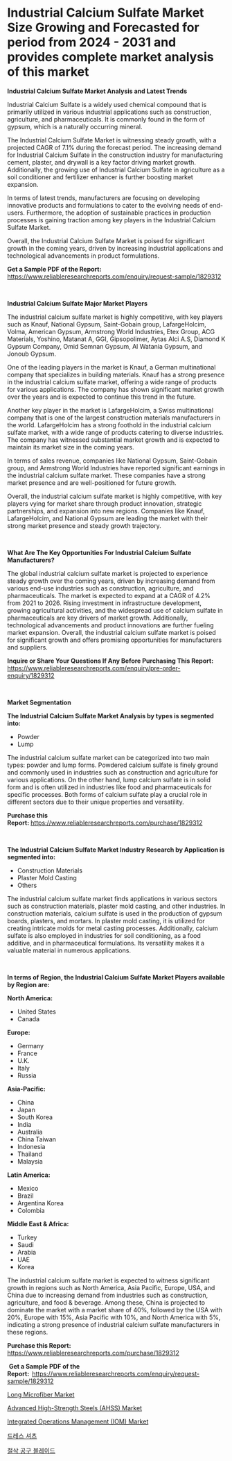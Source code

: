 <p><h1>Industrial Calcium Sulfate Market Size Growing and Forecasted for period from 2024 - 2031 and provides complete market analysis of this market</h1></p><p><strong>Industrial Calcium Sulfate Market Analysis and Latest Trends</strong></p>
<p><p>Industrial Calcium Sulfate is a widely used chemical compound that is primarily utilized in various industrial applications such as construction, agriculture, and pharmaceuticals. It is commonly found in the form of gypsum, which is a naturally occurring mineral.</p><p>The Industrial Calcium Sulfate Market is witnessing steady growth, with a projected CAGR of 7.1% during the forecast period. The increasing demand for Industrial Calcium Sulfate in the construction industry for manufacturing cement, plaster, and drywall is a key factor driving market growth. Additionally, the growing use of Industrial Calcium Sulfate in agriculture as a soil conditioner and fertilizer enhancer is further boosting market expansion.</p><p>In terms of latest trends, manufacturers are focusing on developing innovative products and formulations to cater to the evolving needs of end-users. Furthermore, the adoption of sustainable practices in production processes is gaining traction among key players in the Industrial Calcium Sulfate Market.</p><p>Overall, the Industrial Calcium Sulfate Market is poised for significant growth in the coming years, driven by increasing industrial applications and technological advancements in product formulations.</p></p>
<p><strong>Get a Sample PDF of the Report:&nbsp;</strong> <a href="https://www.reliableresearchreports.com/enquiry/request-sample/1829312">https://www.reliableresearchreports.com/enquiry/request-sample/1829312</a></p>
<p>&nbsp;</p>
<p><strong>Industrial Calcium Sulfate Major Market Players</strong></p>
<p><p>The industrial calcium sulfate market is highly competitive, with key players such as Knauf, National Gypsum, Saint-Gobain group, LafargeHolcim, Volma, American Gypsum, Armstrong World Industries, Etex Group, ACG Materials, Yoshino, Matanat A, GGI, Gipsopolimer, Aytas Alci A.S, Diamond K Gypsum Company, Omid Semnan Gypsum, Al Watania Gypsum, and Jonoub Gypsum.</p><p>One of the leading players in the market is Knauf, a German multinational company that specializes in building materials. Knauf has a strong presence in the industrial calcium sulfate market, offering a wide range of products for various applications. The company has shown significant market growth over the years and is expected to continue this trend in the future.</p><p>Another key player in the market is LafargeHolcim, a Swiss multinational company that is one of the largest construction materials manufacturers in the world. LafargeHolcim has a strong foothold in the industrial calcium sulfate market, with a wide range of products catering to diverse industries. The company has witnessed substantial market growth and is expected to maintain its market size in the coming years.</p><p>In terms of sales revenue, companies like National Gypsum, Saint-Gobain group, and Armstrong World Industries have reported significant earnings in the industrial calcium sulfate market. These companies have a strong market presence and are well-positioned for future growth.</p><p>Overall, the industrial calcium sulfate market is highly competitive, with key players vying for market share through product innovation, strategic partnerships, and expansion into new regions. Companies like Knauf, LafargeHolcim, and National Gypsum are leading the market with their strong market presence and steady growth trajectory.</p></p>
<p>&nbsp;</p>
<p><strong>What Are The Key Opportunities For Industrial Calcium Sulfate Manufacturers?</strong></p>
<p><p>The global industrial calcium sulfate market is projected to experience steady growth over the coming years, driven by increasing demand from various end-use industries such as construction, agriculture, and pharmaceuticals. The market is expected to expand at a CAGR of 4.2% from 2021 to 2026. Rising investment in infrastructure development, growing agricultural activities, and the widespread use of calcium sulfate in pharmaceuticals are key drivers of market growth. Additionally, technological advancements and product innovations are further fueling market expansion. Overall, the industrial calcium sulfate market is poised for significant growth and offers promising opportunities for manufacturers and suppliers.</p></p>
<p><strong>Inquire or Share Your Questions If Any Before Purchasing This Report:</strong> <a href="https://www.reliableresearchreports.com/enquiry/pre-order-enquiry/1829312">https://www.reliableresearchreports.com/enquiry/pre-order-enquiry/1829312</a></p>
<p>&nbsp;</p>
<p><strong>Market Segmentation</strong></p>
<p><strong>The Industrial Calcium Sulfate Market Analysis by types is segmented into:</strong></p>
<p><ul><li>Powder</li><li>Lump</li></ul></p>
<p><p>The industrial calcium sulfate market can be categorized into two main types: powder and lump forms. Powdered calcium sulfate is finely ground and commonly used in industries such as construction and agriculture for various applications. On the other hand, lump calcium sulfate is in solid form and is often utilized in industries like food and pharmaceuticals for specific processes. Both forms of calcium sulfate play a crucial role in different sectors due to their unique properties and versatility.</p></p>
<p><strong>Purchase this Report:&nbsp;</strong><a href="https://www.reliableresearchreports.com/purchase/1829312">https://www.reliableresearchreports.com/purchase/1829312</a></p>
<p>&nbsp;</p>
<p><strong>The Industrial Calcium Sulfate Market Industry Research by Application is segmented into:</strong></p>
<p><ul><li>Construction Materials</li><li>Plaster Mold Casting</li><li>Others</li></ul></p>
<p><p>The industrial calcium sulfate market finds applications in various sectors such as construction materials, plaster mold casting, and other industries. In construction materials, calcium sulfate is used in the production of gypsum boards, plasters, and mortars. In plaster mold casting, it is utilized for creating intricate molds for metal casting processes. Additionally, calcium sulfate is also employed in industries for soil conditioning, as a food additive, and in pharmaceutical formulations. Its versatility makes it a valuable material in numerous applications.</p></p>
<p>&nbsp;</p>
<p><strong>In terms of Region, the Industrial Calcium Sulfate Market Players available by Region are:</strong></p>
<p>
    <p> <strong> North America: </strong>
        <ul>
            <li>United States</li>
            <li>Canada</li>
        </ul>
        </p> 
    <p> <strong> Europe: </strong>
        <ul>
            <li>Germany</li>
            <li>France</li>
            <li>U.K.</li>
            <li>Italy</li>
            <li>Russia</li>
        </ul>
        </p> 
    <p> <strong> Asia-Pacific: </strong>
        <ul>
            <li>China</li>
            <li>Japan</li>
            <li>South Korea</li>
            <li>India</li>
            <li>Australia</li>
            <li>China Taiwan</li>
            <li>Indonesia</li>
            <li>Thailand</li>
            <li>Malaysia</li>
        </ul>
        </p> 
    <p> <strong> Latin America: </strong>
        <ul>
            <li>Mexico</li>
            <li>Brazil</li>
            <li>Argentina Korea</li>
            <li>Colombia</li>
        </ul>
        </p> 
    <p> <strong> Middle East & Africa: </strong>
        <ul>
            <li>Turkey</li>
            <li>Saudi</li>
            <li>Arabia</li>
            <li>UAE</li>
            <li>Korea</li>
        </ul>
    </p>
    </p>
<p><p>The industrial calcium sulfate market is expected to witness significant growth in regions such as North America, Asia Pacific, Europe, USA, and China due to increasing demand from industries such as construction, agriculture, and food & beverage. Among these, China is projected to dominate the market with a market share of 40%, followed by the USA with 20%, Europe with 15%, Asia Pacific with 10%, and North America with 5%, indicating a strong presence of industrial calcium sulfate manufacturers in these regions.</p></p>
<p><strong>Purchase this Report: </strong><a href="https://www.reliableresearchreports.com/purchase/1829312">https://www.reliableresearchreports.com/purchase/1829312</a></p>
<p>&nbsp;<strong>Get a Sample PDF of the Report:&nbsp;&nbsp;</strong><a href="https://www.reliableresearchreports.com/enquiry/request-sample/1829312">https://www.reliableresearchreports.com/enquiry/request-sample/1829312</a></p>
<p><strong></strong></p>
<p><p><a href="https://github.com/ashepherd82/Market-Research-Report-List-3/blob/main/long-microfiber-market.md">Long Microfiber Market</a></p><p><a href="https://github.com/irfadac/Market-Research-Report-List-2/blob/main/advanced-high-strength-steels-ahss-market.md">Advanced High-Strength Steels (AHSS) Market</a></p><p><a href="https://issuu.com/reportprime-2/docs/integrated-operations-management-iom-market-size-2">Integrated Operations Management (IOM) Market</a></p><p><a href="https://github.com/lkwggful07722/Market-Research-Report-List-1/blob/main/7907492925.md">드레스 셔츠</a></p><p><a href="https://medium.com/@whitneymurphy1982/%EB%94%94%EC%BD%94%EB%94%A9-%EC%BB%A4%ED%8C%85-%ED%88%B4-%EB%B8%94%EB%A0%88%EC%9D%B4%EB%93%9C-%EC%8B%9C%EC%9E%A5-%EC%A7%80%ED%91%9C-%EC%8B%9C%EC%9E%A5-%EC%A0%90%EC%9C%A0%EC%9C%A8-%EC%B6%94%EC%84%B8-%EB%B0%8F-%EC%84%B1%EC%9E%A5-%ED%8C%A8%ED%84%B4-cb9adeb600fc">절삭 공구 블레이드</a></p></p>